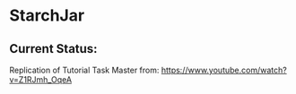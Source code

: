 # StarchJar
## Current Status:
Replication of Tutorial Task Master from: https://www.youtube.com/watch?v=Z1RJmh_OqeA
